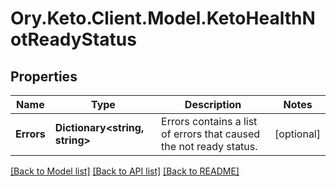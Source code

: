 # Ory.Keto.Client.Model.KetoHealthNotReadyStatus
## Properties

Name | Type | Description | Notes
------------ | ------------- | ------------- | -------------
**Errors** | **Dictionary&lt;string, string&gt;** | Errors contains a list of errors that caused the not ready status. | [optional] 

[[Back to Model list]](../README.md#documentation-for-models) [[Back to API list]](../README.md#documentation-for-api-endpoints) [[Back to README]](../README.md)

